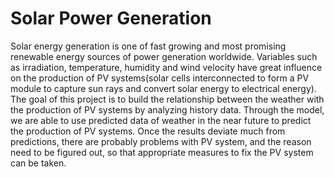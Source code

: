 # Solar Power Generation

Solar energy generation is one of fast growing and most promising renewable energy sources of power generation worldwide.
Variables such as irradiation, temperature, humidity and wind velocity have great influence on the production of PV systems(solar cells interconnected to form a PV module to capture sun rays and convert solar energy to electrical energy). The goal of this project is to build the relationship between the weather with the production of PV systems by analyzing history data. Through the model, we are able to use predicted data of weather in the near future to predict the production of PV systems. Once the results deviate much from predictions, there are probably problems with PV system, and the reason need to be figured out, so that appropriate measures to fix the PV system can be taken.
